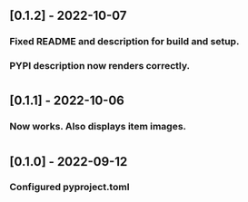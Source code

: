 ## [0.1.2] - 2022-10-07
### Fixed README and description for build and setup.
### PYPI description now renders correctly.
#

## [0.1.1] - 2022-10-06
### Now works. Also displays item images.
#


## [0.1.0] - 2022-09-12</h2>
### Configured pyproject.toml